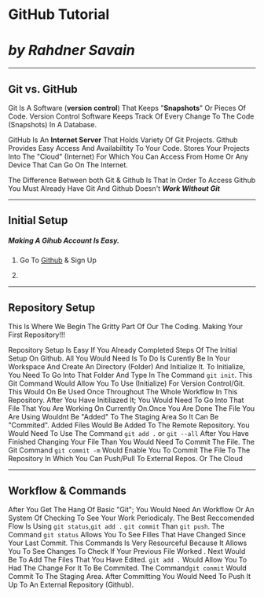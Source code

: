 # GitHub Tutorial

# _by **Rahdner Savain**_

---
## Git vs. GitHub

Git Is A Software (**version control**) That Keeps "**Snapshots**" Or Pieces Of Code. Version Control Software Keeps Track Of Every Change To The Code (Snapshots) In A Database. 


GitHub Is An **Internet Server** That Holds Variety Of Git Projects. Github Provides Easy Access And Availabiltity To Your Code. Stores Your Projects Into The "Cloud" (Internet) For Which You Can Access From Home Or Any Device That Can Go On The Internet.


The Difference Between both Git & Github Is That In Order To Access Github You Must Already Have Git And Github Doesn't **_Work Without Git_**

---
## Initial Setup 

##### Making A Gihub Account Is Easy.
1. Go To [Github](https://github.com/) & Sign Up

2. 




---
## Repository Setup
 This Is Where We Begin The Gritty Part Of Our The Coding. Making Your First Repository!!!
 
Repository Setup Is Easy If You Already Completed Steps Of The Initial Setup On Github. 
All You Would Need Is To Do Is Curently Be In Your Workspace And Create An Directory (Folder) And Initialize It.
To Initialize, You Need To Go Into That Folder And Type In The Command `git init`.
This Git Command Would Allow You To Use (Initialize) For Version Control/Git. 
This Would On Be Used Once Throughout The Whole Workflow In This Repository.
After You Have Initiliazed It; You Would Need To Go Into That File That You Are Working On Currently On.Once 
You Are Done The File You Are Using Wouldnt
Be "Added" To The Staging Area So It Can Be "Commited". 
Added Files Would Be Added To The Remote Repository. You Would Need To Use The Command `git add .` or `git --all`
After You Have Finished Changing Your File Than You Would Need To Commit The File. The Git Command `git commit -m` Would Enable You To Commit The File To The Repository In Which You Can Push/Pull To External Repos. Or The Cloud

---
## Workflow & Commands
After You Get The Hang Of Basic "Git"; You Would Need An Workflow Or An System Of Checking To See Your Work Periodicaly. The Best Reccomended Flow Is Using `git status`,`git add .` `git commit` Than `git push`. The Command `git status` Allows You To See Filles That Have Changed Since Your Last Commit. This Commands Is Very Resourceful Because It Allows You To See Changes To Check If Your Previous File Worked . Next Would Be To Add The Files That You Have Edited. 
`git add .` Would Allow You To Had The Change For It To Be Commited. The Command`git conmit` Would Commit To The Staging Area. After Committing You Would Need To Push It Up To An External Repository (Github). 
